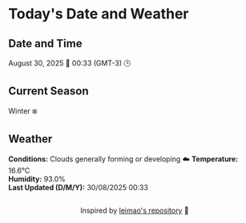  # Today's Date and Weather
    
## Date and Time
August 30, 2025 📅
00:33 (GMT-3) 🕒

## Current Season
Winter ❄️
## Weather 
**Conditions:** Clouds generally forming or developing ☁️
**Temperature:** 16.6°C  
**Humidity:** 93.0%  
**Last Updated (D/M/Y):** 30/08/2025 00:33
##
<div align="center">Inspired by <a href="https://github.com/leimao/What-Is-The-Date-Today">leimao's repository</a> 🌱</div>
